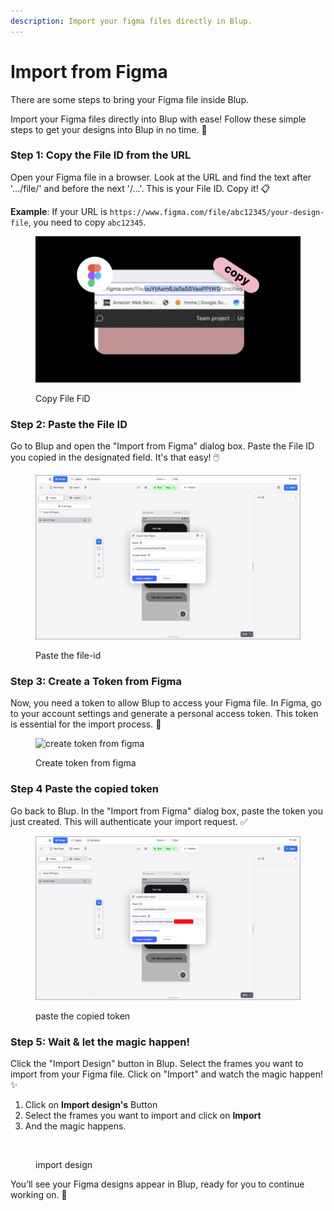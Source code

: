 ```yaml
---
description: Import your figma files directly in Blup.
---
```


# Import from Figma

There are some steps to bring your Figma file inside Blup.

Import your Figma files directly into Blup with ease! Follow these simple steps to get your designs into Blup in no time. 🚀

### **Step 1: Copy the File ID from the URL**

Open your Figma file in a browser. Look at the URL and find the text after '.../file/' and before the next '/...'. This is your File ID. Copy it! 📋

**Example**: If your URL is `https://www.figma.com/file/abc12345/your-design-file`, you need to copy `abc12345`.

<figure><img src=".gitbook/assets/figma_copy_file_id.png" alt="copy file id from figma file url"><figcaption><p>Copy File FiD</p></figcaption></figure>

### Step 2: Paste the File ID

Go to Blup and open the "Import from Figma" dialog box. Paste the File ID you copied in the designated field. It's that easy! 🖱️

<figure><img src=".gitbook/assets/figma_paste_file_id.png" alt="paste file-id"><figcaption><p>Paste the file-id</p></figcaption></figure>

### Step 3: Create a Token from Figma

Now, you need a token to allow Blup to access your Figma file. In Figma, go to your account settings and generate a personal access token. This token is essential for the import process. 🔑

<figure><img src=".gitbook/assets/figma_copy_token.gif" alt="create token from figma"><figcaption><p>Create token from figma</p></figcaption></figure>

### Step 4 Paste the copied token

Go back to Blup. In the "Import from Figma" dialog box, paste the token you just created. This will authenticate your import request. ✅



<figure><img src=".gitbook/assets/figma_paste_token.png" alt="paste the copied token"><figcaption><p>paste the copied token</p></figcaption></figure>

### Step 5: Wait & let the magic happen!

Click the "Import Design" button in Blup. Select the frames you want to import from your Figma file. Click on "Import" and watch the magic happen! ✨

1. Click on **Import design's** Button
2. Select the frames you want to import and click on **Import**
3. And the magic happens.

<figure><img src=".gitbook/assets/figma_import.gif" alt=""><figcaption><p>import design</p></figcaption></figure>

You’ll see your Figma designs appear in Blup, ready for you to continue working on. 🎨
